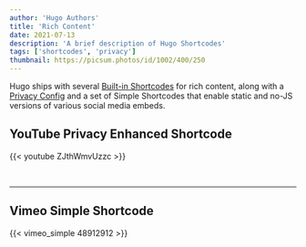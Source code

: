 ```yaml
---
author: 'Hugo Authors'
title: 'Rich Content'
date: 2021-07-13
description: 'A brief description of Hugo Shortcodes'
tags: ['shortcodes', 'privacy']
thumbnail: https://picsum.photos/id/1002/400/250
---
```


Hugo ships with several [Built-in Shortcodes](https://gohugo.io/content-management/shortcodes/#use-hugos-built-in-shortcodes) for rich content, along with a [Privacy Config](https://gohugo.io/about/hugo-and-gdpr/) and a set of Simple Shortcodes that enable static and no-JS versions of various social media embeds.

## <!--more-->

## YouTube Privacy Enhanced Shortcode

{{< youtube ZJthWmvUzzc >}}

<br>


---

## Vimeo Simple Shortcode

{{< vimeo_simple 48912912 >}}
